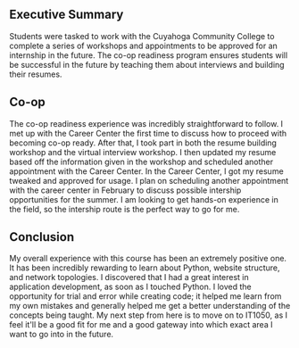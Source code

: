 ## Executive Summary
Students were tasked to work with the Cuyahoga Community College to complete a series of workshops and appointments to be approved for an internship in the future. The co-op readiness program ensures students will be successful in the future by teaching them about interviews and building their resumes.
## Co-op
The co-op readiness experience was incredibly straightforward to follow. I met up with the Career Center the first time to discuss how to proceed with becoming co-op ready. After that, I took part in both the resume building workshop and the virtual interview workshop. I then updated my resume based off the information given in the workshop and scheduled another appointment with the Career Center. In the Career Center, I got my resume tweaked and approved for usage. I plan on scheduling another appointment with the career center in February to discuss possible intership opportunities for the summer. I am looking to get hands-on experience in the field, so the intership route is the perfect way to go for me.
## Conclusion
My overall experience with this course has been an extremely positive one. It has been incredibly rewarding to learn about Python, website structure, and network topologies. I discovered that I had a great interest in application development, as soon as I touched Python. I loved the opportunity for trial and error while creating code; it helped me learn from my own mistakes and generally helped me get a better understanding of the concepts being taught. My next step from here is to move on to IT1050, as I feel it'll be a good fit for me and a good gateway into which exact area I want to go into in the future.
